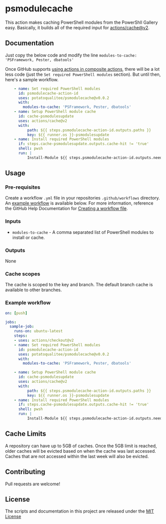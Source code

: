 # psmodulecache

This action makes caching PowerShell modules from the PowerShll Gallery easy. Basically, it builds all of the required input for [actions/cache@v2](https://github.com/actions/cache).

## Documentation

Just copy the below code and modify the line `modules-to-cache: 'PSFramework, Pester, dbatools'`

Once GitHub supports [using actions in composite actions](https://github.com/actions/runner/issues/646), there will be a lot less code (just the `Set required PowerShell modules` section). But until then, here's a sample workflow.

```yaml
    - name: Set required PowerShell modules
      id: psmodulecache-action-id
      uses: potatoqualitee/psmodulecache@v0.0.2
      with:
        modules-to-cache: 'PSFramework, Pester, dbatools'
    - name: Setup PowerShell module cache
      id: cache-psmodulesupdate
      uses: actions/cache@v2
      with:
          path: ${{ steps.psmodulecache-action-id.outputs.paths }}
          key: ${{ runner.os }}-psmodulesupdate
    - name: Install required PowerShell modules
      if: steps.cache-psmodulesupdate.outputs.cache-hit != 'true'
      shell: pwsh
      run: |
          Install-Module ${{ steps.psmodulecache-action-id.outputs.needed }} -ErrorAction Stop
```

## Usage

### Pre-requisites
Create a workflow `.yml` file in your repositories `.github/workflows` directory. An [example workflow](#example-workflow) is available below. For more information, reference the GitHub Help Documentation for [Creating a workflow file](https://help.github.com/en/articles/configuring-a-workflow#creating-a-workflow-file).

### Inputs

* `modules-to-cache` - A comma separated list of PowerShell modules to install or cache. 

### Outputs

None

### Cache scopes
The cache is scoped to the key and branch. The default branch cache is available to other branches. 

### Example workflow

```yaml
on: [push]

jobs:
  sample-job:
    runs-on: ubuntu-latest
    steps:
    - uses: actions/checkout@v2
    - name: Set required PowerShell modules
      id: psmodulecache-action-id
      uses: potatoqualitee/psmodulecache@v0.0.2
      with:
        modules-to-cache: 'PSFramework, Pester, dbatools'

    - name: Setup PowerShell module cache
      id: cache-psmodulesupdate
      uses: actions/cache@v2
      with:
          path: ${{ steps.psmodulecache-action-id.outputs.paths }}
          key: ${{ runner.os }}-psmodulesupdate
    - name: Install required PowerShell modules
      if: steps.cache-psmodulesupdate.outputs.cache-hit != 'true'
      shell: pwsh
      run: |
          Install-Module ${{ steps.psmodulecache-action-id.outputs.needed }} -ErrorAction Stop
```

## Cache Limits

A repository can have up to 5GB of caches. Once the 5GB limit is reached, older caches will be evicted based on when the cache was last accessed.  Caches that are not accessed within the last week will also be evicted.

## Contributing
Pull requests are welcome!

## License
The scripts and documentation in this project are released under the [MIT License](LICENSE)